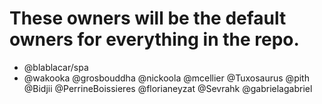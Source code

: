 # These owners will be the default owners for everything in the repo.

* @blablacar/spa
* @wakooka @grosbouddha @nickoola @mcellier @Tuxosaurus @pith @Bidjii @PerrineBoissieres @florianeyzat @Sevrahk @gabrielagabriel
